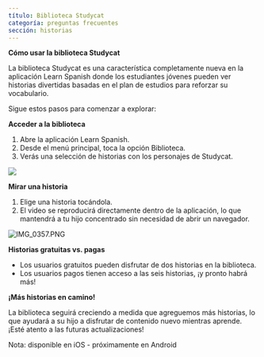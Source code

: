 ```yaml
---
título: Biblioteca Studycat
categoría: preguntas frecuentes
sección: historias
---
```

**Cómo usar la biblioteca Studycat**

La biblioteca Studycat es una característica completamente nueva en la aplicación Learn Spanish donde los estudiantes jóvenes pueden ver historias divertidas basadas en el plan de estudios para reforzar su vocabulario.

Sigue estos pasos para comenzar a explorar:

**Acceder a la biblioteca**

1. Abre la aplicación Learn Spanish.
2. Desde el menú principal, toca la opción Biblioteca.
3. Verás una selección de historias con los personajes de Studycat.

![](https://help.Studycat.com/hc/article_attachments/38812096342041)

**Mirar una historia**

1. Elige una historia tocándola.
2. El video se reproducirá directamente dentro de la aplicación, lo que mantendrá a tu hijo concentrado sin necesidad de abrir un navegador.

![IMG_0357.PNG](https://help.Studycat.com/hc/article_attachments/38812096344217)

**Historias gratuitas vs. pagas**

* Los usuarios gratuitos pueden disfrutar de dos historias en la biblioteca.
* Los usuarios pagos tienen acceso a las seis historias, ¡y pronto habrá más!

**¡Más historias en camino!**

La biblioteca seguirá creciendo a medida que agreguemos más historias, lo que ayudará a su hijo a disfrutar de contenido nuevo mientras aprende. 
¡Esté atento a las futuras actualizaciones! 

Nota: disponible en iOS \- próximamente en Android